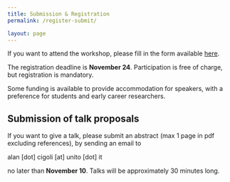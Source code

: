 ```yaml
---
title: Submission & Registration
permalink: /register-submit/

layout: page
---
```


If you want to attend the workshop, please fill in the form available [here](https://docs.google.com/forms/d/1Ll3FUGLVgFHz0isxUiKvOqN1rH3UdmQiiNVevauKsKA/edit?pli=1).

The registration deadline is **November 24**.
Participation is free of charge, but registration is mandatory. 

Some funding is available to provide accommodation for speakers, with a preference for students and early career researchers. 


## Submission of talk proposals

If you want to give a talk, please submit an abstract (max 1 page in pdf excluding references), by sending an email to 

alan [dot] cigoli [at] unito [dot] it

no later than **November 10**. Talks will be approximately 30 minutes long.

